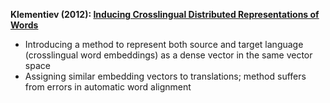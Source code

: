 **Klementiev (2012): [Inducing Crosslingual Distributed Representations of Words](http://www.aclweb.org/anthology/C12-1089)**
* Introducing a method to represent both source and target language (crosslingual word embeddings) as a dense vector in the same vector space
* Assigning similar embedding vectors to translations; method suffers from errors in automatic word alignment

